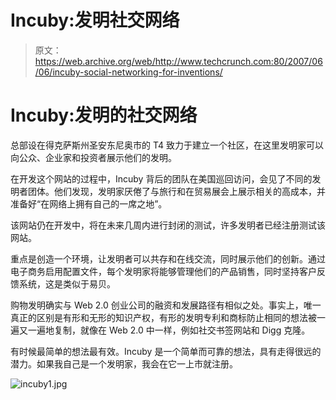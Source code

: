 # Incuby:发明社交网络

> 原文：<https://web.archive.org/web/http://www.techcrunch.com:80/2007/06/06/incuby-social-networking-for-inventions/>

# Incuby:发明的社交网络

总部设在得克萨斯州圣安东尼奥市的 T4 致力于建立一个社区，在这里发明家可以向公众、企业家和投资者展示他们的发明。

在开发这个网站的过程中，Incuby 背后的团队在美国巡回访问，会见了不同的发明者团体。他们发现，发明家厌倦了与旅行和在贸易展会上展示相关的高成本，并准备好“在网络上拥有自己的一席之地”。

该网站仍在开发中，将在未来几周内进行封闭的测试，许多发明者已经注册测试该网站。

重点是创造一个环境，让发明者可以共存和在线交流，同时展示他们的创新。通过电子商务启用配置文件，每个发明家将能够管理他们的产品销售，同时坚持客户反馈系统，这是类似于易贝。

购物发明确实与 Web 2.0 创业公司的融资和发展路径有相似之处。事实上，唯一真正的区别是有形和无形的知识产权，有形的发明专利和商标防止相同的想法被一遍又一遍地复制，就像在 Web 2.0 中一样，例如社交书签网站和 Digg 克隆。

有时候最简单的想法最有效。Incuby 是一个简单而可靠的想法，具有走得很远的潜力。如果我自己是一个发明家，我会在它一上市就注册。

![incuby1.jpg](img/b155a746d13b0e1aebe6bbcfe24bc155.png)